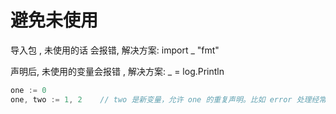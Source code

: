 # 避免未使用

导入包 , 未使用的话 会报错, 解决方案: import _ "fmt"

声明后, 未使用的变量会报错 , 解决方案: _ = log.Println



```go
one := 0
one, two := 1, 2	// two 是新变量，允许 one 的重复声明。比如 error 处理经常用同名变量 err
```



